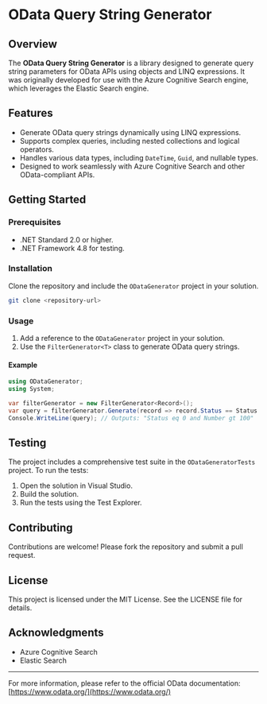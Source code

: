 # OData Query String Generator

## Overview

The **OData Query String Generator** is a library designed to generate query string parameters for OData APIs using objects and LINQ expressions. It was originally developed for use with the Azure Cognitive Search engine, which leverages the Elastic Search engine.

## Features

- Generate OData query strings dynamically using LINQ expressions.
- Supports complex queries, including nested collections and logical operators.
- Handles various data types, including `DateTime`, `Guid`, and nullable types.
- Designed to work seamlessly with Azure Cognitive Search and other OData-compliant APIs.

## Getting Started

### Prerequisites

- .NET Standard 2.0 or higher.
- .NET Framework 4.8 for testing.

### Installation

Clone the repository and include the `ODataGenerator` project in your solution.

```bash
git clone <repository-url>
```

### Usage

1. Add a reference to the `ODataGenerator` project in your solution.
2. Use the `FilterGenerator<T>` class to generate OData query strings.

#### Example

```csharp
using ODataGenerator;
using System;

var filterGenerator = new FilterGenerator<Record>();
var query = filterGenerator.Generate(record => record.Status == Status.Active && record.Number > 100);
Console.WriteLine(query); // Outputs: "Status eq 0 and Number gt 100"
```

## Testing

The project includes a comprehensive test suite in the `ODataGeneratorTests` project. To run the tests:

1. Open the solution in Visual Studio.
2. Build the solution.
3. Run the tests using the Test Explorer.

## Contributing

Contributions are welcome! Please fork the repository and submit a pull request.

## License

This project is licensed under the MIT License. See the LICENSE file for details.

## Acknowledgments

- Azure Cognitive Search
- Elastic Search

---

For more information, please refer to the official OData documentation: [https://www.odata.org/](https://www.odata.org/)
